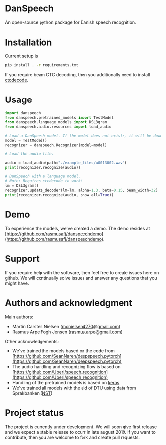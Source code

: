 # DanSpeech
An open-source python package for Danish speech recognition.


# Installation
Current setup is 

```bash
pip install . -r requirements.txt 
```

If you require beam CTC decoding, then you additionally need to
install [ctcdecode](https://github.com/parlance/ctcdecode).

# Usage

```python
import danspeech
from danspeech.pretrained_models import TestModel
from danspeech.language_models import DSL3gram
from danspeech.audio.resources import load_audio

# Load a DanSpeech model. If the model does not exists, it will be downloaded. 
model = TestModel()
recognizer = danspeech.Recognizer(model=model)

# Load the audio file.

audio = load_audio(path="./example_files/u0013002.wav")
print(recognizer.recognize(audio))

# DanSpeech with a language model.
# Note: Requires ctcdecode to work! 
lm = DSL3gram()
recognizer.update_decoder(lm=lm, alpha=1.3, beta=0.15, beam_width=32)
print(recognizer.recognize(audio, show_all=True))
```

# Demo
To experience the models, we've created a demo. The demo resides at [https://github.com/rasmusafj/danspeechdemo](https://github.com/rasmusafj/danspeechdemo).

# Support
If you require help with the software, then feel free to create issues here on github. We will continually solve issues
and answer any questions that you might have. 


# Authors and acknowledgment
Main authors: 
* Martin Carsten Nielsen  ([mcnielsen4270@gmail.com](mcnielsen4270@gmail.com))
* Rasmus Arpe Fogh Jensen ([rasmus.arpe@gmail.com](rasmus.arpe@gmail.com))

Other acknowledgements:

* We've trained the models based on the code from [https://github.com/SeanNaren/deepspeech.pytorch](https://github.com/SeanNaren/deepspeech.pytorch)
* The audio handling and recognizing flow is based on [https://github.com/Uberi/speech_recognition](https://github.com/Uberi/speech_recognition)
* Handling of the pretrained models is based on [keras](https://github.com/keras-team/keras)
* We've trained all models with the aid of DTU using data from Sprakbanken ([NST](https://www.nb.no/sprakbanken/show?serial=oai%3Anb.no%3Asbr-19&lang=en))

# Project status
The project is currently under development. We will soon give first release and we expect a stable release to ocurr
in late august 2019. If you want to contribute, then you are welcome to fork and create pull requests. 